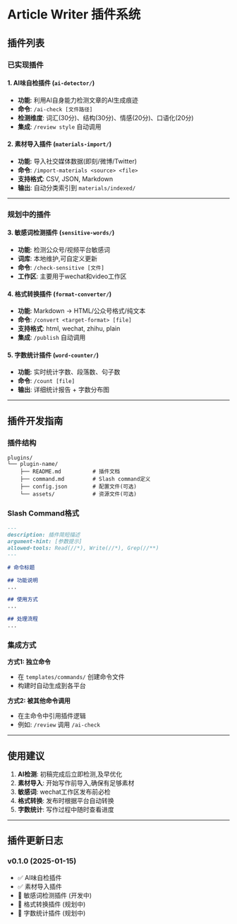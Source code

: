 # Article Writer 插件系统

## 插件列表

### 已实现插件

#### 1. AI味自检插件 (`ai-detector/`)
- **功能**: 利用AI自身能力检测文章的AI生成痕迹
- **命令**: `/ai-check [文件路径]`
- **检测维度**: 词汇(30分)、结构(30分)、情感(20分)、口语化(20分)
- **集成**: `/review style` 自动调用

#### 2. 素材导入插件 (`materials-import/`)
- **功能**: 导入社交媒体数据(即刻/微博/Twitter)
- **命令**: `/import-materials <source> <file>`
- **支持格式**: CSV, JSON, Markdown
- **输出**: 自动分类索引到 `materials/indexed/`

---

### 规划中的插件

#### 3. 敏感词检测插件 (`sensitive-words/`)
- **功能**: 检测公众号/视频平台敏感词
- **词库**: 本地维护,可自定义更新
- **命令**: `/check-sensitive [文件]`
- **工作区**: 主要用于wechat和video工作区

#### 4. 格式转换插件 (`format-converter/`)
- **功能**: Markdown → HTML/公众号格式/纯文本
- **命令**: `/convert <target-format> [file]`
- **支持格式**: html, wechat, zhihu, plain
- **集成**: `/publish` 自动调用

#### 5. 字数统计插件 (`word-counter/`)
- **功能**: 实时统计字数、段落数、句子数
- **命令**: `/count [file]`
- **输出**: 详细统计报告 + 字数分布图

---

## 插件开发指南

### 插件结构

```
plugins/
└── plugin-name/
    ├── README.md          # 插件文档
    ├── command.md         # Slash command定义
    ├── config.json        # 配置文件(可选)
    └── assets/            # 资源文件(可选)
```

### Slash Command格式

```markdown
---
description: 插件简短描述
argument-hint: [参数提示]
allowed-tools: Read(//*), Write(//*), Grep(//**)
---

# 命令标题

## 功能说明
...

## 使用方式
...

## 处理流程
...
```

### 集成方式

**方式1: 独立命令**
- 在 `templates/commands/` 创建命令文件
- 构建时自动生成到各平台

**方式2: 被其他命令调用**
- 在主命令中引用插件逻辑
- 例如: `/review` 调用 `/ai-check`

---

## 使用建议

1. **AI检测**: 初稿完成后立即检测,及早优化
2. **素材导入**: 开始写作前导入,确保有足够素材
3. **敏感词**: wechat工作区发布前必检
4. **格式转换**: 发布时根据平台自动转换
5. **字数统计**: 写作过程中随时查看进度

---

## 插件更新日志

### v0.1.0 (2025-01-15)
- ✅ AI味自检插件
- ✅ 素材导入插件
- 🚧 敏感词检测插件 (开发中)
- 🚧 格式转换插件 (规划中)
- 🚧 字数统计插件 (规划中)

